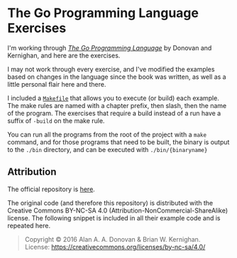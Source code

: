 # The Go Programming Language Exercises

I'm working through [_The Go Programming Language_](https://www.gopl.io/) by Donovan and Kernighan, and here are the exercises.

I may not work through every exercise, and I've modified the examples based on changes in the language since the book was written, as well as a little personal flair here and there.

I included a [`Makefile`](Makefile) that allows you to execute (or build) each example. The make rules are named with a chapter prefix, then slash, then the name of the program. The exercises that require a build instead of a run have a suffix of `-build` on the make rule.

You can run all the programs from the root of the project with a `make` command, and for those programs that need to be built, the binary is output to the `./bin` directory, and can be executed with `./bin/{binaryname}`

## Attribution

The official repository is [here](https://github.com/adonovan/gopl.io/).

The original code (and therefore this repository) is distributed with the Creative Commons BY-NC-SA 4.0 (Attribution-NonCommercial-ShareAlike) license. The following snippet is included in all their example code and is repeated here.

> Copyright © 2016 Alan A. A. Donovan & Brian W. Kernighan.  
> License: <https://creativecommons.org/licenses/by-nc-sa/4.0/>
